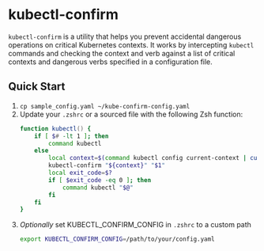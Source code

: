 # kubectl-confirm

`kubectl-confirm` is a utility that helps you prevent accidental dangerous operations on critical Kubernetes contexts. It works by intercepting `kubectl` commands and checking the context and verb against a list of critical contexts and dangerous verbs specified in a configuration file.


## Quick Start

1. `cp sample_config.yaml ~/kube-confirm-config.yaml`
2. Update your `.zshrc` or a sourced file with the following Zsh function:
    ```zsh
    function kubectl() {
        if [ $# -lt 1 ]; then
            command kubectl
        else
            local context=$(command kubectl config current-context | cut -d/ -f2)
            kubectl-confirm "${context}" "$1"
            local exit_code=$?
            if [ $exit_code -eq 0 ]; then
                command kubectl "$@"
            fi
        fi
    }
    ```
3. *Optionally* set KUBECTL_CONFIRM_CONFIG in `.zshrc` to a custom path
    ```zsh
    export KUBECTL_CONFIRM_CONFIG=/path/to/your/config.yaml
    ```
